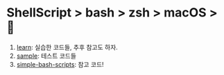 # ShellScript > bash > zsh > macOS > 🤡

1. [learn](learn): 실습한 코드들, 추후 참고도 하자.
2. [sample](sample): 테스트 코드들
3. [simple-bash-scripts](simple-bash-scripts): 참고 코드!
